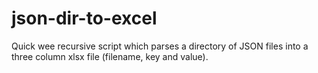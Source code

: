 # json-dir-to-excel
Quick wee recursive script which parses a directory of JSON files into a three column xlsx file (filename, key and value).
